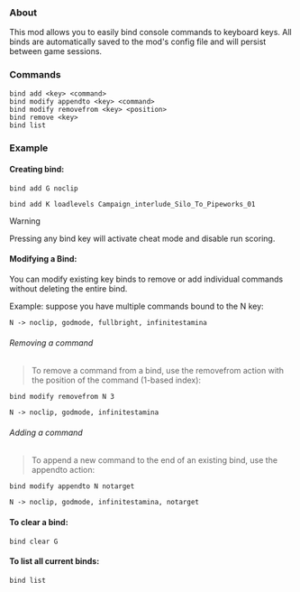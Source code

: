 ### About 

This mod allows you to easily bind console commands to keyboard keys. 
All binds are automatically saved to the mod's config file and will persist between game sessions.
### Commands
```
bind add <key> <command>
bind modify appendto <key> <command>
bind modify removefrom <key> <position>
bind remove <key>
bind list
```

### Example
#### Creating bind:
```
bind add G noclip
```
```
bind add K loadlevels Campaign_interlude_Silo_To_Pipeworks_01
```

> [!WARNING]
> Pressing any bind key will activate cheat mode and disable run scoring.

#### Modifying a Bind:

You can modify existing key binds to remove or add individual commands without deleting the entire bind.

Example: suppose you have multiple commands bound to the N key:
```
N -> noclip, godmode, fullbright, infinitestamina
```
###### Removing a command
> To remove a command from a bind, use the removefrom action with the position of the command (1-based index):
```
bind modify removefrom N 3
```
```
N -> noclip, godmode, infinitestamina
```
###### Adding a command
> To append a new command to the end of an existing bind, use the appendto action:
```
bind modify appendto N notarget
```
```
N -> noclip, godmode, infinitestamina, notarget
```

#### To clear a bind:
```
bind clear G
```

#### To list all current binds:
```
bind list
```
